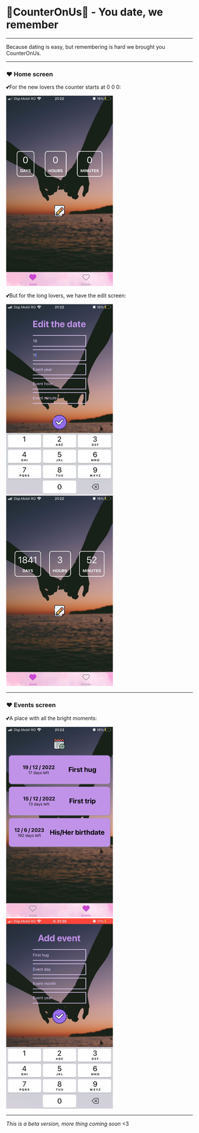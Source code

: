 #  💖CounterOnUs💖 - You date, we remember

---

Because dating is easy, but remembering is hard we brought you CounterOnUs.

---

### ❤️ Home screen

💕For the new lovers the counter starts at 0 0 0:

<img src="./readmeImages/home1.jpeg" width="288" height="512">

💕But for the long lovers, we have the edit screen:

<div style="flex-direction:row">
  <img src="./readmeImages/editDate2.jpeg" width="288" height="512">
  <img src="./readmeImages/home2.jpeg" width="288" height="512">
<div>
  
---
  
### ❤️ Events screen
  
💕A place with all the bright moments:

<div style="flex-direction:row">
  <img src="./readmeImages/events.jpeg" width="288" height="512">
  <img src="./readmeImages/addEvent.jpeg" width="288" height="512">
<div>
 
---
*This is a beta version, more thing coming soon* <3
